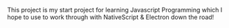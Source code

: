 This project is my start project for learning Javascript Programming which I hope to use to work through with NativeScript & Electron down the road!